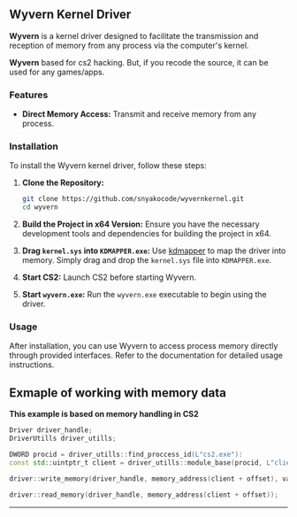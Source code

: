 ## Wyvern Kernel Driver

**Wyvern** is a kernel driver designed to facilitate the transmission and reception of memory from any process via the computer's kernel.

**Wyvern** based for cs2 hacking. But, if you recode the source, it can be used for any games/apps.

### Features
- **Direct Memory Access:** Transmit and receive memory from any process.

### Installation

To install the Wyvern kernel driver, follow these steps:

1. **Clone the Repository:**
   ```bash
   git clone https://github.com/snyakocode/wyvernkernel.git
   cd wyvern
   ```

2. **Build the Project in x64 Version:**
   Ensure you have the necessary development tools and dependencies for building the project in x64.

3. **Drag `kernel.sys` into `KDMAPPER.exe`:**
   Use [kdmapper](https://github.com/TheCruZ/kdmapper) to map the driver into memory. Simply drag and drop the `kernel.sys` file into `KDMAPPER.exe`.

4. **Start CS2:**
   Launch CS2 before starting Wyvern.

5. **Start `wyvern.exe`:**
   Run the `wyvern.exe` executable to begin using the driver.

### Usage

After installation, you can use Wyvern to access process memory directly through provided interfaces. Refer to the documentation for detailed usage instructions.

## Exmaple of working with memory data

**This example is based on memory handling in CS2**
```cpp
Driver driver_handle;
DriverUtills driver_utills;

DWORD procid = driver_utills::find_proccess_id(L"cs2.exe"): 
const std::uintptr_t client = driver_utills::module_base(procid, L"client.dll"); 

driver::write_memory(driver_handle, memory_address(client + offset), value);

driver::read_memory(driver_handle, memory_address(client + offset));
```
---
